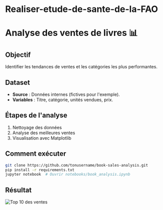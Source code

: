 # Realiser-etude-de-sante-de-la-FAO
# Analyse des ventes de livres 📊

## Objectif
Identifier les tendances de ventes et les catégories les plus performantes.

## Dataset
- **Source** : Données internes (fictives pour l'exemple).
- **Variables** : Titre, catégorie, unités vendues, prix.

## Étapes de l'analyse
1. Nettoyage des données
2. Analyse des meilleures ventes
3. Visualisation avec Matplotlib

## Comment exécuter
```bash
git clone https://github.com/tonusername/book-sales-analysis.git
pip install -r requirements.txt
jupyter notebook  # Ouvrir notebooks/book_analysis.ipynb
```

## Résultat
![Top 10 des ventes](reports/top_books.png)
